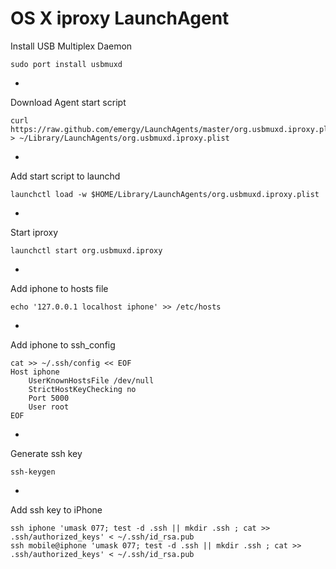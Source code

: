 OS X iproxy LaunchAgent
=======================

Install USB Multiplex Daemon

    sudo port install usbmuxd

-

Download Agent start script

    curl https://raw.github.com/emergy/LaunchAgents/master/org.usbmuxd.iproxy.plist > ~/Library/LaunchAgents/org.usbmuxd.iproxy.plist

-

Add start script to launchd

    launchctl load -w $HOME/Library/LaunchAgents/org.usbmuxd.iproxy.plist

-

Start iproxy

    launchctl start org.usbmuxd.iproxy

-

Add iphone to hosts file

    echo '127.0.0.1	localhost iphone' >> /etc/hosts

-

Add iphone to ssh_config

    cat >> ~/.ssh/config << EOF
    Host iphone
        UserKnownHostsFile /dev/null
        StrictHostKeyChecking no
        Port 5000
        User root
    EOF

-
    
Generate ssh key

    ssh-keygen

-

Add ssh key to iPhone

    ssh iphone 'umask 077; test -d .ssh || mkdir .ssh ; cat >> .ssh/authorized_keys' < ~/.ssh/id_rsa.pub
    ssh mobile@iphone 'umask 077; test -d .ssh || mkdir .ssh ; cat >> .ssh/authorized_keys' < ~/.ssh/id_rsa.pub

